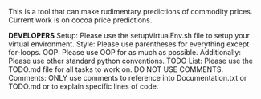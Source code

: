 This is a tool that can make rudimentary predictions of commodity prices.
Current work is on cocoa price predictions.

**DEVELOPERS**
Setup: Please use the setupVirtualEnv.sh file to setup your virtual environment.
Style: Please use parentheses for everything except for-loops.
OOP: Please use OOP for as much as possible.
Additionally: Please use other standard python conventions.
TODO List: Please use the TODO.md file for all tasks to work on. DO NOT USE COMMENTS.
Comments: ONLY use comments to reference into Documentation.txt or TODO.md or to explain specific lines of code.